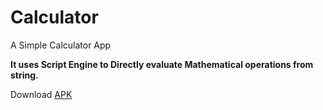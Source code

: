 # Calculator
A Simple Calculator App

**It uses Script Engine to Directly evaluate Mathematical operations from string.**

Download [APK](https://github.com/Iltwats/Calculator/releases/download/v1.0/Calculator.apk)
